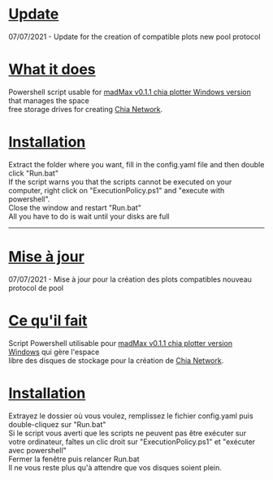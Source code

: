 # <u>Update</u>
07/07/2021 - Update for the creation of compatible plots new pool protocol


# <u>What it does</u>

Powershell script usable for <a href="https://github.com/stotiks/chia-plotter/releases" target="_blank" />madMax v0.1.1 chia plotter Windows version</a> that manages the space<br>
free storage drives for creating <a href="https://www.chia.net/" target="_blank" />Chia Network</a>.

# <u>Installation</u>

Extract the folder where you want, fill in the config.yaml file and then double click "Run.bat"<br>
If the script warns you that the scripts cannot be executed on your computer, right click on "ExecutionPolicy.ps1" and "execute with powershell".<br>
Close the window and restart "Run.bat"<br>
All you have to do is wait until your disks are full

----------------------------------------------------------------------------------------------------------------------------------------------------------------
# <u>Mise à jour</u>
07/07/2021 - Mise à jour pour la création des plots compatibles nouveau protocol de pool


# <u>Ce qu'il fait</u>

Script Powershell utilisable pour <a href="https://github.com/stotiks/chia-plotter/releases" target="_blank" />madMax v0.1.1 chia plotter version Windows</a> qui gère l'espace<br> 
libre des disques de stockage pour la création de <a href="https://www.chia.net/" target="_blank" />Chia Network</a>.

# <u>Installation</u>

Extrayez le dossier où vous voulez, remplissez le fichier config.yaml puis double-cliquez sur "Run.bat"<br>
Si le script vous averti que les scripts ne peuvent pas être exécuter sur votre ordinateur, faîtes un clic droit sur "ExecutionPolicy.ps1" et "exécuter avec powershell"<br>
Fermer la fenêtre puis relancer Run.bat<br>
Il ne vous reste plus qu'à attendre que vos disques soient plein.
